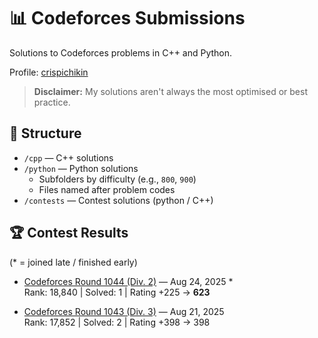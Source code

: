 # 📊 Codeforces Submissions

Solutions to Codeforces problems in C++ and Python.

Profile: [crispichikin](https://codeforces.com/profile/crispichikin)

> **Disclaimer:** My solutions aren't always the most optimised or best practice.

## 📂 Structure
- `/cpp` — C++ solutions
- `/python` — Python solutions
  - Subfolders by difficulty (e.g., `800`, `900`)
  - Files named after problem codes
- `/contests` — Contest solutions (python / C++)

## 🏆 Contest Results
(* = joined late / finished early)

- [Codeforces Round 1044 (Div. 2)](https://codeforces.com/contest/2133) — Aug 24, 2025 *  
  Rank: 18,840 | Solved: 1 | Rating +225 → **623**  

- [Codeforces Round 1043 (Div. 3)](https://codeforces.com/contest/2132) — Aug 21, 2025  
  Rank: 17,852 | Solved: 2 | Rating +398 → 398  
